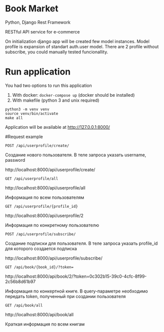 # Book Market
Python, Django Rest Framework

RESTful API service for e-commerce

On initialization django app will be created few model instances.
Model profile is expansion of standart auth.user model.
There are 2 profile without subscribe, you could manually tested funcionallity.


# Run application

You had two options to run this application

1. With docker: `docker-compose up` (docker should be installed)
2. With makefile (python 3 and unix required)
``` 
python3 -m venv venv
source venv/bin/activate
make all
```

Application will be available at http://127.0.0.1:8000/



#Request example

`POST /api/userprofile/create/`

Создание нового пользователя. В теле запроса указать username, password

http://localhost:8000/api/userprofile/create/

`GET /api/userprofile/all`

http://localhost:8000/api/userprofile/all

Информация по всем пользователям

`GET /api/userprofile/{profile_id}`

http://localhost:8000/api/userprofile/2

Информация по конкретному пользователю

`POST /api/userprofile/subscribe/`

Создание подписки для пользователя. В теле запроса указать profile_id для которого создается подписка

http://localhost:8000/api/userprofile/subscribe/

`GET /api/book/{book_id}/?token=`

http://localhost:8000/api/book/2/?token=0c302b15-39c0-4cfc-8f99-2c56b8d61b97

Информация по конкертной книге. В query-параметре необходимо передать token, полученный при создании пользователя

`GET /api/book/all`

http://localhost:8000/api/book/all

Краткая информация по всем книгам









